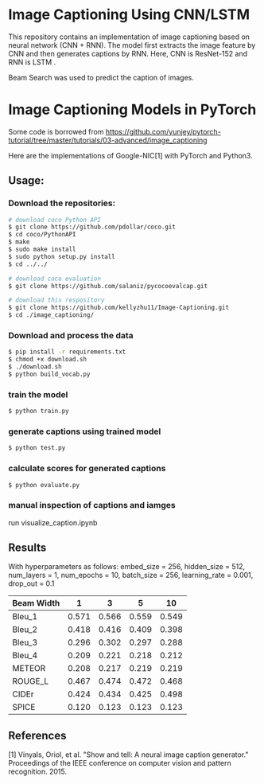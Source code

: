 # Image Captioning Using CNN/LSTM

This repository contains an implementation of image captioning based on neural network (CNN + RNN). The model first extracts the image feature by CNN and then generates captions by RNN. Here, CNN is ResNet-152 and RNN is LSTM .

Beam Search was used to predict the caption of images.

# Image Captioning Models in PyTorch

Some code is borrowed from https://github.com/yunjey/pytorch-tutorial/tree/master/tutorials/03-advanced/image_captioning

Here are the implementations of Google-NIC[1] with PyTorch and Python3.

## Usage:

### Download the repositories:

```bash
# download coco Python API
$ git clone https://github.com/pdollar/coco.git
$ cd coco/PythonAPI
$ make
$ sudo make install
$ sudo python setup.py install
$ cd ../../

# download coco evaluation
$ git clone https://github.com/salaniz/pycocoevalcap.git

# download this respository
$ git clone https://github.com/kellyzhu11/Image-Captioning.git
$ cd ./image_captioning/
```
### Download and process the data

```bash
$ pip install -r requirements.txt
$ chmod +x download.sh
$ ./download.sh
$ python build_vocab.py   
```
### train the model
```bash
$ python train.py
```

### generate captions using trained model
```bash
$ python test.py
```

### calculate scores for generated captions
```bash
$ python evaluate.py
```
### manual inspection of captions and iamges

run visualize_caption.ipynb

## Results
With hyperparameters as follows:
embed_size = 256, hidden_size = 512, num_layers = 1, num_epochs = 10, batch_size = 256, learning_rate = 0.001, drop_out = 0.1

| Beam Width | 1     | 3     | 5     | 10    |
|------------|-------|-------|-------|-------|
| Bleu_1     | 0.571 | 0.566 | 0.559 | 0.549 |
| Bleu_2     | 0.418 | 0.416 | 0.409 | 0.398 |
| Bleu_3     | 0.296 | 0.302 | 0.297 | 0.288 |
| Bleu_4     | 0.209 | 0.221 | 0.218 | 0.212 |
| METEOR     | 0.208 | 0.217 | 0.219 | 0.219 |
| ROUGE_L    | 0.467 | 0.474 | 0.472 | 0.468 |
| CIDEr      | 0.424 | 0.434 | 0.425 | 0.498 |
| SPICE      | 0.120 | 0.123 | 0.123 | 0.123 |


## References

[1] Vinyals, Oriol, et al. "Show and tell: A neural image caption generator." Proceedings of the IEEE conference on computer vision and pattern recognition. 2015.
